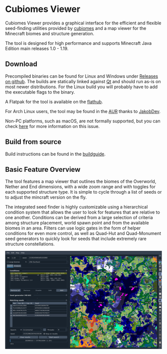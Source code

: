 # Cubiomes Viewer

Cubiomes Viewer provides a graphical interface for the efficient and flexible
seed-finding utilities provided by [cubiomes](https://github.com/Cubitect/cubiomes)
and a map viewer for the Minecraft biomes and structure generation.

The tool is designed for high performance and supports Minecraft Java Edition
main releases 1.0 - 1.19.


## Download

Precompiled binaries can be found for Linux and Windows under
[Releases on github](https://github.com/Cubitect/cubiomes-viewer/releases).
The builds are statically linked against [Qt](https://www.qt.io) and should run
as-is on most newer distributions. For the Linux build you will probably have to
add the executable flags to the binary.

A Flatpak for the tool is available on the
[flathub](https://flathub.org/apps/details/com.github.cubitect.cubiomes-viewer).

For Arch Linux users, the tool may be found in the
[AUR](https://aur.archlinux.org/packages/cubiomes-viewer) thanks to
[JakobDev](https://github.com/JakobDev).

Non-PC platforms, such as macOS, are not formally supported, but you can check
[here](https://github.com/Cubitect/cubiomes-viewer/issues/107) for more
information on this issue.


## Build from source

Build instructions can be found in the [buildguide](buildguide.md).


## Basic Feature Overview

The tool features a map viewer that outlines the biomes of the Overworld,
Nether and End dimensions, with a wide zoom range and with toggles for each
supported structure type. It is simple to cycle through a list of seeds or to
adjust the mincraft version on the fly.

The integrated seed finder is highly customizable using a hierarchical
condition system that allows the user to look for features that are relative to
one another. Conditions can be derived from a large selection of criteria among
structure placement, world spawn point and from the available biomes in an
area. Filters can use logic gates in the form of helper conditions for even
more control, as well as Quad-Hut and Quad-Monument seed generators to quickly
look for seeds that include extremely rare structure constellations.

![maingui](etc/screenshot_maingui.png)

